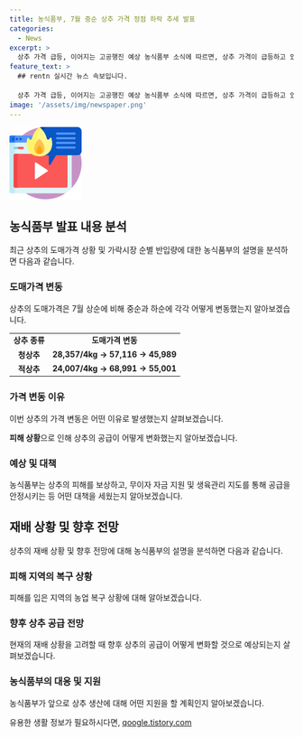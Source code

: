 ```yaml
---
title: 농식품부, 7월 중순 상추 가격 정점 하락 추세 발표
categories:
  - News
excerpt: >
  상추 가격 급등, 이어지는 고공행진 예상 농식품부 소식에 따르면, 상추 가격이 급등하고 있으며 폭우로 인한 피해로 수확 작업이 지연된 것이 원인으로 추정됩니다. 그러나 호우 피해 복구가 빠르게 진행되고 있으며, 공급 부족 현상은 장기화되지 않을 것으로 전망됩니다. 현재는 병해충 예방과 무이자 자금 지원을 통해 공급을 조기에 안정시키는 계획을 추진 중이니, 상추 가격 상승에 대한 우려를 덜 수 있을 것으로 기대됩니다. (문의: 농림축산식품부 유통소비정책관 원예산업과 0442012232)
feature_text: >
  ## rentn 실시간 뉴스 속보입니다.

  상추 가격 급등, 이어지는 고공행진 예상 농식품부 소식에 따르면, 상추 가격이 급등하고 있으며 폭우로 인한 피해로 수확 작업이 지연된 것이 원인으로 추정됩니다. 그러나 호우 피해 복구가 빠르게 진행되고 있으며, 공급 부족 현상은 장기화되지 않을 것으로 전망됩니다. 현재는 병해충 예방과 무이자 자금 지원을 통해 공급을 조기에 안정시키는 계획을 추진 중이니, 상추 가격 상승에 대한 우려를 덜 수 있을 것으로 기대됩니다. (문의: 농림축산식품부 유통소비정책관 원예산업과 0442012232)
image: '/assets/img/newspaper.png'
---
```


<p><img src="/assets/img/news.png" alt="rentncar 속보" /></p>

<h2 data-ke-size="size26">농식품부 발표 내용 분석</h2>

<p data-ke-size="size16">최근 상추의 도매가격 상황 및 가락시장 순별 반입량에 대한 농식품부의 설명을 분석하면 다음과 같습니다.</p>

<h3>도매가격 변동</h3>

<p data-ke-size="size16">상추의 도매가격은 7월 상순에 비해 중순과 하순에 각각 어떻게 변동했는지 알아보겠습니다.</p>

<table>
    <tr>
        <td style="text-align: center; height: 17px;"><b>상추 종류</b></td>
        <td style="text-align: center; height: 17px;"><b>도매가격 변동</b></td>
    </tr>
    <tr>
        <td style="text-align: center; height: 17px;"><b>청상추</b></td>
        <td style="text-align: center; height: 17px;"><b>28,357/4kg → 57,116 → 45,989</b></td>
    </tr>
    <tr>
        <td style="text-align: center; height: 17px;"><b>적상추</b></td>
        <td style="text-align: center; height: 17px;"><b>24,007/4kg → 68,991 → 55,001</b></td>
    </tr>
</table>

<h3>가격 변동 이유</h3>

<p data-ke-size="size16">이번 상추의 가격 변동은 어떤 이유로 발생했는지 살펴보겠습니다.</p>

<p data-ke-size="size16"><b>피해 상황</b>으로 인해 상추의 공급이 어떻게 변화했는지 알아보겠습니다.</p>

<h3>예상 및 대책</h3>

<p data-ke-size="size16">농식품부는 상추의 피해를 보상하고, 무이자 자금 지원 및 생육관리 지도를 통해 공급을 안정시키는 등 어떤 대책을 세웠는지 알아보겠습니다.</p>

<h2 data-ke-size="size26">재배 상황 및 향후 전망</h2>

<p data-ke-size="size16">상추의 재배 상황 및 향후 전망에 대해 농식품부의 설명을 분석하면 다음과 같습니다.</p>

<h3>피해 지역의 복구 상황</h3>

<p data-ke-size="size16">피해를 입은 지역의 농업 복구 상황에 대해 알아보겠습니다.</p>

<h3>향후 상추 공급 전망</h3>

<p data-ke-size="size16">현재의 재배 상황을 고려할 때 향후 상추의 공급이 어떻게 변화할 것으로 예상되는지 살펴보겠습니다.</p>

<h3>농식품부의 대응 및 지원</h3>

<p data-ke-size="size16">농식품부가 앞으로 상추 생산에 대해 어떤 지원을 할 계획인지 알아보겠습니다.</p>
유용한 생활 정보가 필요하시다면, <a href="https://qoogle.tistory.com" rel="dofollow">qoogle.tistory.com</a>


